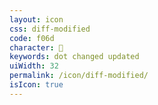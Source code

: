 ```yaml
---
layout: icon
css: diff-modified
code: f06d
character: 
keywords: dot changed updated
uiWidth: 32
permalink: /icon/diff-modified/
isIcon: true
---
```

